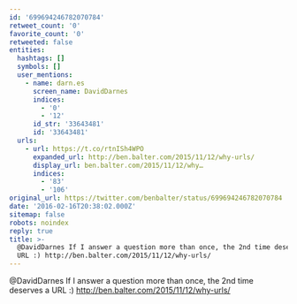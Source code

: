 ```yaml
---
id: '699694246782070784'
retweet_count: '0'
favorite_count: '0'
retweeted: false
entities:
  hashtags: []
  symbols: []
  user_mentions:
    - name: darn.es
      screen_name: DavidDarnes
      indices:
        - '0'
        - '12'
      id_str: '33643481'
      id: '33643481'
  urls:
    - url: https://t.co/rtnISh4WPO
      expanded_url: http://ben.balter.com/2015/11/12/why-urls/
      display_url: ben.balter.com/2015/11/12/why…
      indices:
        - '83'
        - '106'
original_url: https://twitter.com/benbalter/status/699694246782070784
date: '2016-02-16T20:38:02.000Z'
sitemap: false
robots: noindex
reply: true
title: >-
  @DavidDarnes If I answer a question more than once, the 2nd time deserves a
  URL :) http://ben.balter.com/2015/11/12/why-urls/
---
```


@DavidDarnes If I answer a question more than once, the 2nd time deserves a URL :) http://ben.balter.com/2015/11/12/why-urls/